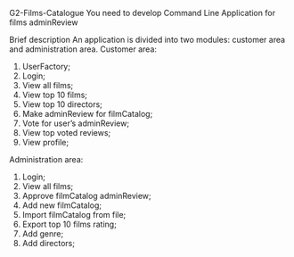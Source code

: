  G2-Films-Catalogue
You need to develop Command Line Application for films adminReview

 Brief description
An application is divided into two modules: customer area and administration area.
Customer area:
  1) UserFactory;
  2) Login;
  3) View all films;
  4) View top 10 films;
  5) View top 10 directors;
  6) Make adminReview for filmCatalog;
  7) Vote for user’s adminReview;
  8) View top voted reviews;
  9) View profile;

Administration area:
  1) Login;
  2) View all films;
  3) Approve filmCatalog adminReview;
  4) Add new filmCatalog;
  5) Import filmCatalog from file;
  6) Export top 10 films rating;
  7) Add genre;
  8) Add directors;
